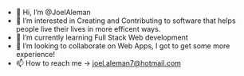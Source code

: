 - 👋 Hi, I’m @JoelAleman
- 👀 I’m interested in Creating and Contributing to software that helps people live their lives in more efficent ways.
- 🌱 I’m currently learning Full Stack Web development 
- 💞️ I’m looking to collaborate on Web Apps, I got to get some more experience!
- 📫 How to reach me -> joel.aleman7@hotmail.com

<!---
JoelAleman/JoelAleman is a ✨ special ✨ repository because its `README.md` (this file) appears on your GitHub profile.
You can click the Preview link to take a look at your changes.
--->
